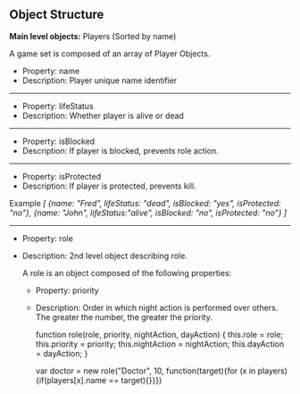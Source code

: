 **Object Structure**
--------------------

**Main level objects:** Players (Sorted by name) 

A game set is composed of an array of Player Objects. 

 - Property: name  
 - Description: Player unique name identifier

----------

 - Property: lifeStatus
 - Description: Whether player is alive or dead


----------


 - Property: isBlocked
 - Description: If player is blocked, prevents role action.


----------

- Property: isProtected
- Description: If player is protected, prevents kill.

 Example
*[ {name: "Fred", lifeStatus: "dead", isBlocked: "yes", isProtected: "no"}, {name: "John", lifeStatus:"alive", isBlocked: "no", isProtected: "no"} ]*


----------


- Property: role
- Description: 2nd level object describing role. 

	A role is an object composed of the following properties:

	- Property: priority
	- Description: Order in which night action is performed over others. The greater the number, the greater the priority.

		function role(role, priority, nightAction, dayAction) {
			    this.role = role;
			    this.priority = priority;
			    this.nightAction = nightAction;
			    this.dayAction = dayAction;
		}

		var doctor = new role("Doctor", 10, function(target){for (x in players){if(players[x].name == target){}}})

